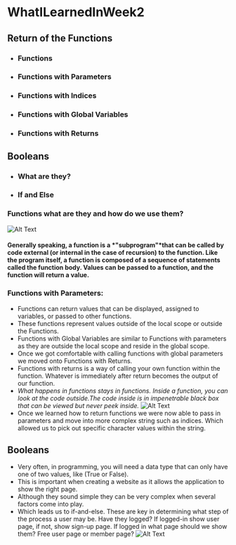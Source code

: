# **WhatILearnedInWeek2**
## **Return of the Functions** 
* ### Functions 
* ### Functions with Parameters 
* ### Functions with Indices 
* ### Functions with Global Variables 
* ### Functions with Returns 
## **Booleans** 
* ### What are they?
* ### If and Else  

### Functions what are they and how do we use them?


![Alt Text](https://i.ytimg.com/vi/N8ap4k_1QEQ/maxresdefault.jpg)

#### Generally speaking, a function is a *"subprogram"*that can be called by code external (or internal in the case of recursion) to the function. Like the program itself, a function is composed of a sequence of statements called the function body. Values can be passed to a function, and the function will return a value.

### Functions with Parameters:
  * Functions can return values that can be displayed, assigned to variables, or passed to other functions.
  * These functions represent values outside of the local scope or outside the Functions.
  * Functions with Global Variables are similar to Functions with parameters as they are outside the local scope and reside in the global scope.
  * Once we got comfortable with calling functions with global parameters we moved onto Functions with Returns.
  * Functions with returns is a way of calling your own function within the function. Whatever is immediately after return becomes the output of our function.
  * *What happens in functions stays in functions.
Inside a function, you can look at the code outside.The code inside is in impenetrable black box that can be viewed but never peek inside.*
![Alt Text](https://media.istockphoto.com/vectors/red-carpet-and-limo-drawing-with-driver-vector-id115056604?k=6&m=115056604&s=612x612&w=0&h=eCz84BHVLGq3ZsH8C3LRtle3RndNxpoVs8QlJzQre2k=)
* Once we learned how to return functions we were now able to pass in parameters and move into more complex string such as indices.  Which allowed us to pick out specific character values within the string.

## **Booleans**
* Very often, in programming, you will need a data type that can only have one of two values, like (True or False).
* This is important when creating a website as it allows the application to show the right page.
* Although they sound simple they can be very complex when several factors come into play.
* Which leads us to if-and-else.  These are key in determining what step of the process a user may be.  Have they logged?  If logged-in show user page, if not, show sign-up page.  If logged in what page should we show them?  Free user page or member page?
![Alt Text](https://www.davidpibworth.com/V1/sysGetThumbnail.asp?URL=c:%5Cinetpub%5Cwwwroot%5Cfiles%5C152%5Cimages%5Cthe-arches-theatre-thats-all-folks.jpg&Width=950)

